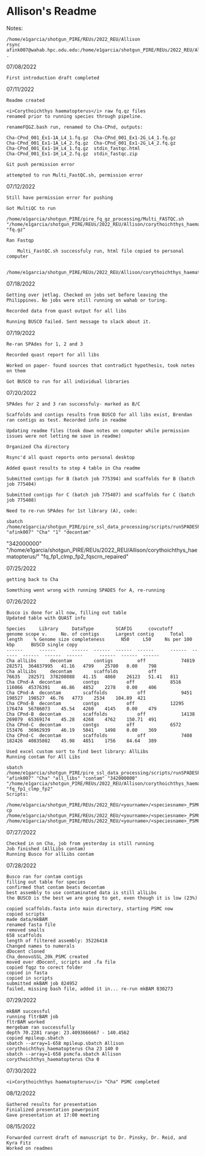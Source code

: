 # <b>Allison's Readme</b>

Notes:

	/home/e1garcia/shotgun_PIRE/REUs/2022_REU/Allison
	rsync afink007@wahab.hpc.odu.edu:/home/e1garcia/shotgun_PIRE/REUs/2022_REU/Allison/corythoichthys_haematopterus/shotgun_raw_fq/fastqc_report.html .


07/08/2022

	First introduction draft completed

07/11/2022

	Readme created

	<i>Corythoichthys haematopterus</i> raw fq.qz files
	renamed prior to running species through pipeline.
	
	renameFQGZ.bash run, renamed to Cha-CPnd, outputs:
	
	Cha-CPnd_001_Ex1-1A_L4_1.fq.gz  Cha-CPnd_001_Ex1-2G_L4_1.fq.gz
	Cha-CPnd_001_Ex1-1A_L4_2.fq.gz  Cha-CPnd_001_Ex1-2G_L4_2.fq.gz
	Cha-CPnd_001_Ex1-1H_L4_1.fq.gz  stdin_fastqc.html
	Cha-CPnd_001_Ex1-1H_L4_2.fq.gz  stdin_fastqc.zip

	Git push permission error

	attempted to run Multi_FastQC.sh, permission error

07/12/2022

	Still have permission error for pushing

	Got MultiQC to run

	/home/e1garcia/shotgun_PIRE/pire_fq_gz_processing/Multi_FASTQC.sh "/home/e1garcia/shotgun_PIRE/REUs/2022_REU/Allison/corythoichthys_haematopterus/shotgun_raw_fq" "fq.gz"
	
	Ran Fastqp

        Multi_FastQC.sh successfuly run, html file copied to personal computer
        
		/home/e1garcia/shotgun_PIRE/REUs/2022_REU/Allison/corythoichthys_haematopterus/shotgun_raw_fq/fastqc_report.html   

07/18/2022

	Getting over jetlag. Checked on jobs set before leaving the Philippines. No jobs were still running on wahab or turing.

	Recorded data from quast output for all libs

	Running BUSCO failed. Sent message to slack about it.

07/19/2022

	Re-ran SPAdes for 1, 2 and 3

	Recorded quast report for all libs
	
	Worked on paper- found sources that contradict hypothesis, took notes on them
	
	Got BUSCO to run for all individual libraries

07/20/2022
	
	SPAdes for 2 and 3 ran successfuly- marked as B/C
	
	Scaffolds and contigs results from BUSCO for all libs exist, Brendan ran contigs as test. Recorded info in readme
	
	Updating readme files (took down notes on computer while permission issues were not letting me save in readme)
	
	Organized Cha directory
	
	Rsync'd all quast reports onto personal desktop

	Added quast results to step 4 table in Cha readme

	Submitted contigs for B (batch job 775394) and scaffolds for B (batch job 775404)
	
	Submitted contigs for C (batch job 775407) and scaffolds for C (batch job 775408)

	Need to re-run SPAdes for 1st library (A), code:

	sbatch /home/e1garcia/shotgun_PIRE/pire_ssl_data_processing/scripts/runSPADEShimem_R1R2_noisolate.sbatch "afink007" "Cha" "1" "decontam" 
"342000000" "/home/e1garcia/shotgun_PIRE/REUs/2022_REU/Allison/corythoichthys_haematopterus/" "fq_fp1_clmp_fp2_fqscrn_repaired" 


07/25/2022

	getting back to Cha

	Something went wrong with running SPADES for A, re-running

07/26/2022

	Busco is done for all now, filling out table
	Updated table with QUAST info

	Species    	Library    	DataType    	SCAFIG    	covcutoff    	genome scope v.    	No. of contigs    	Largest contig    	Total length 	% Genome size completeness    	N50    	L50    	Ns per 100 kbp    	BUSCO single copy	
	------  	------  	------ 	------ 	------ 	------  	------ 	------ 	------ 	------ 	------  	------ 	------ 	------ 	
	Cha	allLibs  	decontam     	contigs       	off       		74819	282571	364837995	41.16	4799	25780	0.00	798	
	Cha	allLibs  	decontam     	scaffolds       	off       		76635	282571	378208088	41.15	4860	26123	51.41	811	
	Cha	CPnd-A	decontam     	contgs       	off       		8516	116066	45376391	46.86	4852	2278	0.00	406	
	Cha	CPnd-A	decontam     	scaffolds       	off       		9451	198527	198527	46.76	4773	2534	104.89	421	
	Cha	CPnd-B	decontam     	contgs       	off       		12295	176474	56786073	45.54	4260	4145	0.00	479	
	Cha	CPnd-B	decontam     	scaffolds       	off       		14138	269079	65369174	45.28	4268	4762	150.71	491	
	Cha	CPnd-C	decontam     	contgs       	off       		6572	153476	36962939	46.19	5041	1498	0.00	369	
	Cha	CPnd-C	decontam     	scaffolds       	off       		7408	182426	40835802	45.98	4851	1756	84.64	389

	Used excel custom sort to find best library: AllLibs
	Running contam for All Libs

	sbatch /home/e1garcia/shotgun_PIRE/pire_ssl_data_processing/scripts/runSPADEShimem_R1R2_noisolate.sbatch "afink007" "Cha" "all_libs" "contam" "342000000" "/home/e1garcia/shotgun_PIRE/REUs/2022_REU/Allison/corythoichthys_haematopterus/" "fq_fp1_clmp_fp2"
	Scripts:

	/home/e1garcia/shotgun_PIRE/REUs/2022_REU/<yourname>/<speciesname>_PSMC/data/mkBAM/<speciescode>_denovoSSL_20k_PSMC
	cp /home/e1garcia/shotgun_PIRE/REUs/2022_REU/<yourname>/<speciesname>_PSMC/scripts/dDocentHPC_ODU.sbatch /home/e1garcia/shotgun_PIRE/REUs/2022_REU/<yourname>/<speciesname>_PSMC/data/mkBAM/<speciescode>_denovoSSL_20k_PSMC


07/27/2022

	Checked in on Cha, job from yesterday is still running
	Job finished (AllLibs contam)
	Running Busco for allLibs contam

07/28/2022

	Busco ran for contam contigs
	filling out table for species
	confirmed that contam beats decontam
	best assembly to use contaminated data is still allLibs
	the BUSCO is the best we are going to get, even though it is low (23%)

	copied scaffolds.fasta into main directory, starting PSMC now
	copied scripts
	made data/mkBAM
	renamed fasta file
	removed smalls
	658 scaffolds
	length of filtered assembly: 35226418
	Changed names to numerals
	dDocent cloned
	Cha_denovoSSL_20k_PSMC created
	moved over dDocent, scripts and .fa file
	copied fqgz to corect folder
	copied in fasta
	copied in scripts
	submitted mkBAM job 824952
	failed, missing bash file, added it in... re-run mkBAM 830273

07/29/2022

	mkBAM successful
	running fltrBAM job
	fltrBAM worked
	mergebam ran successfully
	depth 70.2281 range: 23.4093666667 - 140.4562
	copied mpileup.sbatch
	sbatch --array=1-658 mpileup.sbatch Allison corythoichthys_haematopterus Cha 23 140 0
	sbatch --array=1-658 psmcfa.sbatch Allison corythoichthys_haematopterus Cha 0

07/30/2022

	<i>Corythoichthys haematopterus</i> "Cha" PSMC completed

08/12/2022

	Gathered results for presentation
	Finialized presentation powerpoint
	Gave presentation at 17:00 meeting
	
08/15/2022

	Forwarded current draft of manuscript to Dr. Pinsky, Dr. Reid, and Kyra Fitz
	Worked on readmes
	



